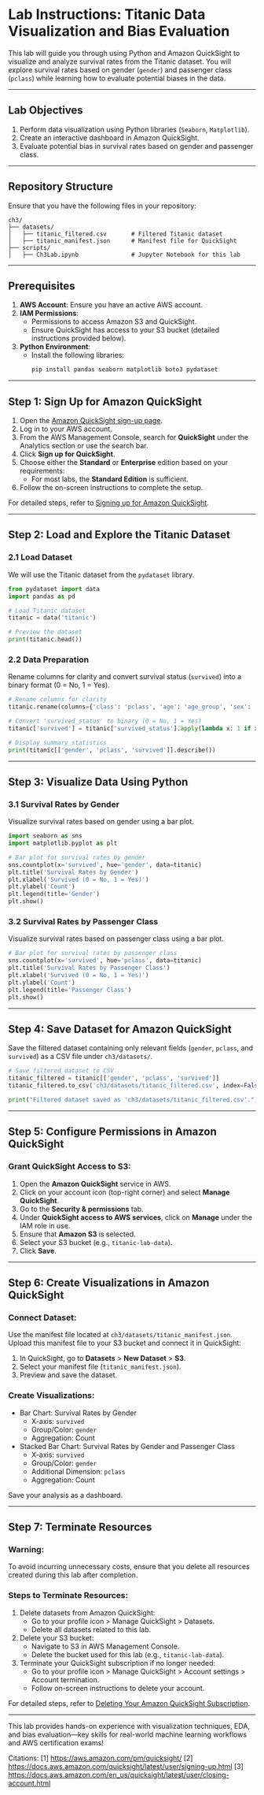 

# **Lab Instructions: Titanic Data Visualization and Bias Evaluation**

This lab will guide you through using Python and Amazon QuickSight to visualize and analyze survival rates from the Titanic dataset. You will explore survival rates based on gender (`gender`) and passenger class (`pclass`) while learning how to evaluate potential biases in the data.

---

## **Lab Objectives**
1. Perform data visualization using Python libraries (`Seaborn`, `Matplotlib`).
2. Create an interactive dashboard in Amazon QuickSight.
3. Evaluate potential bias in survival rates based on gender and passenger class.

---

## **Repository Structure**
Ensure that you have the following files in your repository:

```
ch3/
├── datasets/
│   ├── titanic_filtered.csv       # Filtered Titanic dataset
│   ├── titanic_manifest.json      # Manifest file for QuickSight
├── scripts/
│   ├── Ch3Lab.ipynb               # Jupyter Notebook for this lab
```

---

## **Prerequisites**
1. **AWS Account**: Ensure you have an active AWS account.
2. **IAM Permissions**:
   - Permissions to access Amazon S3 and QuickSight.
   - Ensure QuickSight has access to your S3 bucket (detailed instructions provided below).
3. **Python Environment**:
   - Install the following libraries:
     ```bash
     pip install pandas seaborn matplotlib boto3 pydataset
     ```

---

## **Step 1: Sign Up for Amazon QuickSight**

1. Open the [Amazon QuickSight sign-up page](https://aws.amazon.com/pm/quicksight/).
2. Log in to your AWS account.
3. From the AWS Management Console, search for **QuickSight** under the Analytics section or use the search bar.
4. Click **Sign up for QuickSight**.
5. Choose either the **Standard** or **Enterprise** edition based on your requirements:
   - For most labs, the **Standard Edition** is sufficient.
6. Follow the on-screen instructions to complete the setup.

For detailed steps, refer to [Signing up for Amazon QuickSight](https://docs.aws.amazon.com/quicksight/latest/user/signing-up.html).

---

## **Step 2: Load and Explore the Titanic Dataset**

### **2.1 Load Dataset**
We will use the Titanic dataset from the `pydataset` library.

```python
from pydataset import data
import pandas as pd

# Load Titanic dataset
titanic = data('titanic')

# Preview the dataset
print(titanic.head())
```

### **2.2 Data Preparation**
Rename columns for clarity and convert survival status (`survived`) into a binary format (0 = No, 1 = Yes).

```python
# Rename columns for clarity
titanic.rename(columns={'class': 'pclass', 'age': 'age_group', 'sex': 'gender', 'survived': 'survived_status'}, inplace=True)

# Convert 'survived_status' to binary (0 = No, 1 = Yes)
titanic['survived'] = titanic['survived_status'].apply(lambda x: 1 if x == 'yes' else 0)

# Display summary statistics
print(titanic[['gender', 'pclass', 'survived']].describe())
```

---

## **Step 3: Visualize Data Using Python**

### **3.1 Survival Rates by Gender**
Visualize survival rates based on gender using a bar plot.

```python
import seaborn as sns
import matplotlib.pyplot as plt

# Bar plot for survival rates by gender
sns.countplot(x='survived', hue='gender', data=titanic)
plt.title('Survival Rates by Gender')
plt.xlabel('Survived (0 = No, 1 = Yes)')
plt.ylabel('Count')
plt.legend(title='Gender')
plt.show()
```

### **3.2 Survival Rates by Passenger Class**
Visualize survival rates based on passenger class using a bar plot.

```python
# Bar plot for survival rates by passenger class
sns.countplot(x='survived', hue='pclass', data=titanic)
plt.title('Survival Rates by Passenger Class')
plt.xlabel('Survived (0 = No, 1 = Yes)')
plt.ylabel('Count')
plt.legend(title='Passenger Class')
plt.show()
```

---

## **Step 4: Save Dataset for Amazon QuickSight**

Save the filtered dataset containing only relevant fields (`gender`, `pclass`, and `survived`) as a CSV file under `ch3/datasets/`.

```python
# Save filtered dataset to CSV
titanic_filtered = titanic[['gender', 'pclass', 'survived']]
titanic_filtered.to_csv('ch3/datasets/titanic_filtered.csv', index=False)

print("Filtered dataset saved as 'ch3/datasets/titanic_filtered.csv'.")
```

---

## **Step 5: Configure Permissions in Amazon QuickSight**

### Grant QuickSight Access to S3:
1. Open the **Amazon QuickSight** service in AWS.
2. Click on your account icon (top-right corner) and select **Manage QuickSight**.
3. Go to the **Security & permissions** tab.
4. Under **QuickSight access to AWS services**, click on **Manage** under the IAM role in use.
5. Ensure that **Amazon S3** is selected.
6. Select your S3 bucket (e.g., `titanic-lab-data`).
7. Click **Save**.

---

## **Step 6: Create Visualizations in Amazon QuickSight**

### Connect Dataset:
Use the manifest file located at `ch3/datasets/titanic_manifest.json`. Upload this manifest file to your S3 bucket and connect it in QuickSight:
1. In QuickSight, go to **Datasets** > **New Dataset** > **S3**.
2. Select your manifest file (`titanic_manifest.json`).
3. Preview and save the dataset.

### Create Visualizations:
- Bar Chart: Survival Rates by Gender
  - X-axis: `survived`
  - Group/Color: `gender`
  - Aggregation: Count
- Stacked Bar Chart: Survival Rates by Gender and Passenger Class
  - X-axis: `survived`
  - Group/Color: `gender`
  - Additional Dimension: `pclass`
  - Aggregation: Count

Save your analysis as a dashboard.

---

## **Step 7: Terminate Resources**

### Warning:
To avoid incurring unnecessary costs, ensure that you delete all resources created during this lab after completion.

### Steps to Terminate Resources:
1. Delete datasets from Amazon QuickSight:
   - Go to your profile icon > Manage QuickSight > Datasets.
   - Delete all datasets related to this lab.
2. Delete your S3 bucket:
   - Navigate to S3 in AWS Management Console.
   - Delete the bucket used for this lab (e.g., `titanic-lab-data`).
3. Terminate your QuickSight subscription if no longer needed:
   - Go to your profile icon > Manage QuickSight > Account settings > Account termination.
   - Follow on-screen instructions to delete your account.

For detailed steps, refer to [Deleting Your Amazon QuickSight Subscription](https://docs.aws.amazon.com/en_us/quicksight/latest/user/closing-account.html).

---

This lab provides hands-on experience with visualization techniques, EDA, and bias evaluation—key skills for real-world machine learning workflows and AWS certification exams!

Citations:
[1] https://aws.amazon.com/pm/quicksight/
[2] https://docs.aws.amazon.com/quicksight/latest/user/signing-up.html
[3] https://docs.aws.amazon.com/en_us/quicksight/latest/user/closing-account.html